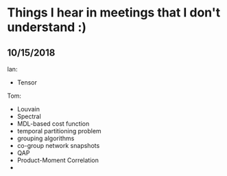 # Things I hear in meetings that I don't understand :)


## 10/15/2018
Ian:
- Tensor

Tom:
- Louvain
- Spectral
- MDL-based cost function
- temporal partitioning problem
- grouping algorithms
- co-group network snapshots
- QAP
- Product-Moment Correlation
- 
